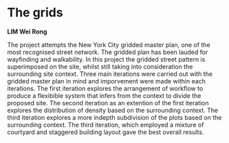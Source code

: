 # The grids

**LIM Wei Rong**

The project attempts the New York City gridded master plan, one of the most recognised street network. The gridded plan has been lauded for wayfinding and walkability. In this project the gridded street pattern is superimposed on the site, whilst still taking into consideration the surrounding site context. Three main iterations were carried out with the gridded master plan in mind and imporvement were made within each iterations. The first iteration explores the arrangement of workflow to produce a flexibible system that infers from the context to divide the proposed site. The second iteration as an extention of the first iteration explores the distribution of density based on the surrounding context. The third iteration explores a more indepth subdivision of the plots based on the surrounding context. The third iteration, which employed a mixture of courtyard and staggered building layout gave the best overall results.

